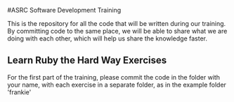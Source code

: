 #ASRC Software Development Training


This is the repository for all the code that will be written during our training. By committing code to the same place, we will be able to share what we are doing with each other, which will help us share the knowledge faster.

## Learn Ruby the Hard Way Exercises

For the first part of the training, please commit the code in the folder with your name, with each exercise in a separate folder, as in the example folder 'frankie'
